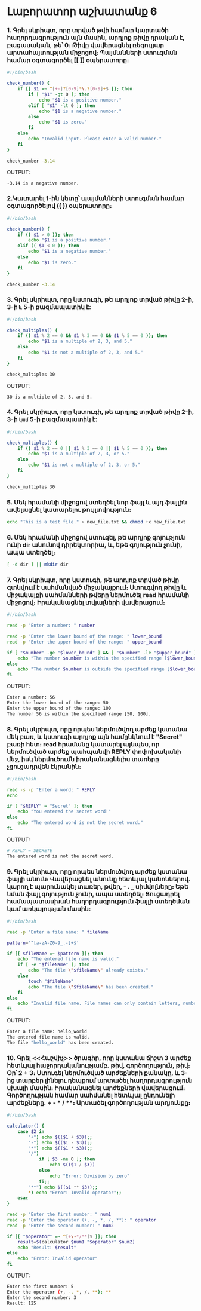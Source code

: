 # Լաբորատոր աշխատանք 6

### 1. Գրել սկրիպտ, որը տրված թվի համար կարտածի հաղորդագրություն այն մասին, արդյոք թիվը դրական է, բացասական, թե՝ 0։ Թիվը վավերացնել ռեգուլյար արտահայտության միջոցով։ Պայմանների ստուգման համար օգտագործել [[ ]] օպերատորը։

```bash
#!/bin/bash

check_number() {
    if [[ $1 =~ ^[+-]?[0-9]*\.?[0-9]+$ ]]; then
        if [ "$1" -gt 0 ]; then
            echo "$1 is a positive number."
        elif [ "$1" -lt 0 ]; then
            echo "$1 is a negative number."
        else
            echo "$1 is zero."
        fi
    else
        echo "Invalid input. Please enter a valid number."
    fi
}

check_number -3.14
```
OUTPUT:
```bash
-3.14 is a negative number.
```

### 2.Կատարել 1-ին կետը՝ պայմանների ստուգման համար օգտագործելով (( )) օպերատորը։

```bash
#!/bin/bash

check_number() {
    if (( $1 > 0 )); then
        echo "$1 is a positive number."
    elif (( $1 < 0 )); then
        echo "$1 is a negative number."
    else
        echo "$1 is zero."
    fi
}

check_number -3.14
```

### 3. Գրել սկրիպտ, որը կստուգի, թե արդյոք տրված թիվը 2-ի, 3-ի `և` 5-ի բազմապատիկ է:

```bash 
#!/bin/bash

check_multiples() {
    if (( $1 % 2 == 0 && $1 % 3 == 0 && $1 % 5 == 0 )); then
        echo "$1 is a multiple of 2, 3, and 5."
    else
        echo "$1 is not a multiple of 2, 3, and 5."
    fi
}

check_multiples 30

```
OUTPUT:
```bash 
30 is a multiple of 2, 3, and 5.
```

### 4. Գրել սկրիպտ, որը կստուգի, թե արդյոք տրված թիվը 2-ի, 3-ի `կամ` 5-ի բազմապատիկ է:

```bash
#!/bin/bash

check_multiples() {
    if (( $1 % 2 == 0 || $1 % 3 == 0 || $1 % 5 == 0 )); then
        echo "$1 is a multiple of 2, 3, or 5."
    else
        echo "$1 is not a multiple of 2, 3, or 5."
    fi
}

check_multiples 30
```

### 5. Մեկ հրամանի միջոցով ստեղծել նոր ֆայլ և այդ ֆայլին ավելացնել կատարելու թույլտվություն։

```bash
echo "This is a test file." > new_file.txt && chmod +x new_file.txt
```

### 6. Մեկ հրամանի միջոցով ստուգել, թե արդյոք գոյություն ունի dir անունով դիրեկտորիա, և, եթե գոյություն չունի, ապա ստեղծել։

```bash
[ -d dir ] || mkdir dir
```

### 7. Գրել սկրիպտ, որը կստուգի, թե արդյոք տրված թիվը գտնվում է սահմանված միջակայքում։ Ստուգվող թիվը և միջակայքի սահմանների թվերը ներմուծել read հրամանի միջոցով։ Իրականացնել տվյալների վավերացում։

```bash
#!/bin/bash

read -p "Enter a number: " number

read -p "Enter the lower bound of the range: " lower_bound
read -p "Enter the upper bound of the range: " upper_bound

if [ "$number" -ge "$lower_bound" ] && [ "$number" -le "$upper_bound" ]; then
    echo "The number $number is within the specified range [$lower_bound, $upper_bound]."
else
    echo "The number $number is outside the specified range [$lower_bound, $upper_bound]."
fi

```
OUTPUT:
```bash
Enter a number: 56
Enter the lower bound of the range: 50
Enter the upper bound of the range: 100
The number 56 is within the specified range [50, 100].
```

### 8. Գրել սկրիպտ, որը որպես ներմուծվող արժեք կստանա մեկ բառ, և կստուգի արդյոք այն համընկնում է "Secret" բառի հետ։ read հրամանը կատարել այնպես, որ ներմուծված արժեք պահպանվի REPLY փոփոխականի մեջ, իսկ ներմուծումն իրականացնելիս տառերը չցուցադրվեն էկրանին։

```bash
#!/bin/bash

read -s -p "Enter a word: " REPLY
echo

if [ "$REPLY" = "Secret" ]; then
    echo "You entered the secret word!"
else
    echo "The entered word is not the secret word."
fi

```
OUTPUT:
```bash
# REPLY = SECRETE
The entered word is not the secret word.
```
### 9. Գրել սկրիպտ, որը որպես ներմուծվող արժեք կստանա ֆայլի անուն։ Վավերացնել անունը հետևյալ կանոններով․ կարող է պարունակել տառեր, թվեր, - . _ սիմվոլները։ Եթե նման ֆայլ գոյություն չունի, ապա ստեղծել։ Ցուցադրել համապատասխան հաղորդագրություն ֆայլի ստեղծման կամ առկայության մասին։

```bash
#!/bin/bash

read -p "Enter a file name: " fileName

pattern='^[a-zA-Z0-9_.-]+$'

if [[ $fileName =~ $pattern ]]; then
    echo "The entered file name is valid."
    if [ -e "$fileName" ]; then
        echo "The file \"$fileName\" already exists."
    else
        touch "$fileName"
        echo "The file \"$fileName\" has been created."
    fi
else
    echo "Invalid file name. File names can only contain letters, numbers, hyphen, underscore, and dot."
fi

```

OUTPUT:
```bash
Enter a file name: hello_world
The entered file name is valid.
The file "hello_world" has been created.
```

### 10. Գրել <<Հաշվիչ>> ծրագիր, որը կստանա ճիշտ 3 արժեք հետևյալ հաջորդականությամբ․ թիվ, գործողություն, թիվ։ Օր՝ 2 + 3։ Ստուգել ներմուծված արժեքների քանակը, և 3-ից տարբեր լինելու դեպքում արտածել հաղորդագրություն սխալի մասին։ Իրականացնել արժեքների վավերացում։ Գործողության համար սահմանել հետևյալ ընդունելի արժեքները․ + - * / **։ Արտածել գործողության արդյունքը։

```bash
#!/bin/bash

calculator() {
    case $2 in
        "+") echo $(($1 + $3));;
        "-") echo $(($1 - $3));;
        "*") echo $(($1 * $3));;
        "/") 
            if [ $3 -ne 0 ]; then
                echo $(($1 / $3))
            else
                echo "Error: Division by zero"
            fi;;
        "**") echo $(($1 ** $3));;
        *) echo "Error: Invalid operator";;
    esac
}

read -p "Enter the first number: " num1
read -p "Enter the operator (+, -, *, /, **): " operator
read -p "Enter the second number: " num2

if [[ "$operator" =~ ^[+\-*/**]$ ]]; then
    result=$(calculator $num1 "$operator" $num2)
    echo "Result: $result"
else
    echo "Error: Invalid operator"
fi

```
OUTPUT:
```bash
Enter the first number: 5
Enter the operator (+, -, *, /, **): **
Enter the second number: 3
Result: 125

```